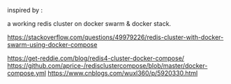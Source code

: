 inspired by :

a working redis cluster on docker swarm & docker stack.

https://stackoverflow.com/questions/49979226/redis-cluster-with-docker-swarm-using-docker-compose

https://get-reddie.com/blog/redis4-cluster-docker-compose/
https://github.com/aprice-/redisclustercompose/blob/master/docker-compose.yml
https://www.cnblogs.com/wuxl360/p/5920330.html